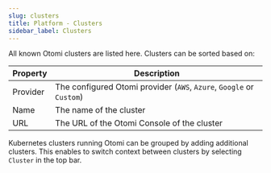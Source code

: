 ```yaml
---
slug: clusters
title: Platform - Clusters
sidebar_label: Clusters
---
```


<!-- actie ![Platform clusters](../../img/platform-clusters.png) -->

All known Otomi clusters are listed here. Clusters can be sorted based on:

| Property | Description                                                           |
| -------- | --------------------------------------------------------------------- |
| Provider | The configured Otomi provider (`AWS`, `Azure`, `Google` or `Custom`) |
| Name     | The name of the cluster                                               |
| URL      | The URL of the Otomi Console of the cluster                           |

Kubernetes clusters running Otomi can be grouped by adding additional clusters. This enables to switch context between clusters by selecting `Cluster` in the top bar.
